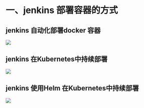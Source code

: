 # 一、jenkins 部署容器的方式

## jenkins 自动化部署docker 容器
![](http://jpg.fxkjnj.com/soft/jenkins/cicd-docker.png)

## jenkins 在Kubernetes中持续部署
![](http://jpg.fxkjnj.com/soft/jenkins/cicd-jenkins-k8s.png)

## jenkins 使用Helm 在Kubernetes中持续部署
![](http://jpg.fxkjnj.com/soft/jenkins/cicd-jenkins-helm-k8s.png)

